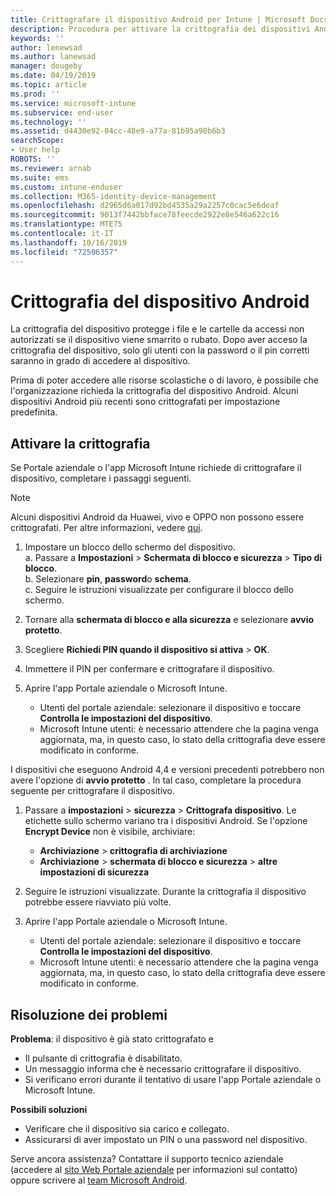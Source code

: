 ```yaml
---
title: Crittografare il dispositivo Android per Intune | Microsoft Docs
description: Procedura per attivare la crittografia dei dispositivi Android quando richiesto da Intune
keywords: ''
author: lenewsad
ms.author: lanewsad
manager: dougeby
ms.date: 04/19/2019
ms.topic: article
ms.prod: ''
ms.service: microsoft-intune
ms.subservice: end-user
ms.technology: ''
ms.assetid: d4430e92-04cc-48e9-a77a-81b95a90b6b3
searchScope:
- User help
ROBOTS: ''
ms.reviewer: arnab
ms.suite: ems
ms.custom: intune-enduser
ms.collection: M365-identity-device-management
ms.openlocfilehash: d2965d6a017d92bd4535a29a2257c0cac5e6deaf
ms.sourcegitcommit: 9013f7442bbface78feecde2922e8e546a622c16
ms.translationtype: MTE75
ms.contentlocale: it-IT
ms.lasthandoff: 10/16/2019
ms.locfileid: "72506357"
---
```

# <a name="encrypting-your-android-device"></a>Crittografia del dispositivo Android

La crittografia del dispositivo protegge i file e le cartelle da accessi non autorizzati se il dispositivo viene smarrito o rubato. Dopo aver acceso la crittografia del dispositivo, solo gli utenti con la password o il pin corretti saranno in grado di accedere al dispositivo. 

Prima di poter accedere alle risorse scolastiche o di lavoro, è possibile che l'organizzazione richieda la crittografia del dispositivo Android. Alcuni dispositivi Android più recenti sono crittografati per impostazione predefinita.  

## <a name="turn-on-encryption"></a>Attivare la crittografia

Se Portale aziendale o l'app Microsoft Intune richiede di crittografare il dispositivo, completare i passaggi seguenti. 

> [!Note]
> Alcuni dispositivi Android da Huawei, vivo e OPPO non possono essere crittografati. Per altre informazioni, vedere [qui](your-device-appears-encrypted-but-cp-says-otherwise-android.md).  

1. Impostare un blocco dello schermo del dispositivo.  
    a. Passare a **Impostazioni** > **Schermata di blocco e sicurezza** > **Tipo di blocco**.  
    b. Selezionare **pin**, **password**o **schema**.  
    c. Seguire le istruzioni visualizzate per configurare il blocco dello schermo.  

2. Tornare alla **schermata di blocco e alla sicurezza** e selezionare **avvio protetto**.
3. Scegliere **Richiedi PIN quando il dispositivo si attiva**  > **OK**.
4. Immettere il PIN per confermare e crittografare il dispositivo.
5. Aprire l'app Portale aziendale o Microsoft Intune.
    * Utenti del portale aziendale: selezionare il dispositivo e toccare **Controlla le impostazioni del dispositivo**. 
    * Microsoft Intune utenti: è necessario attendere che la pagina venga aggiornata, ma, in questo caso, lo stato della crittografia deve essere modificato in conforme.  

I dispositivi che eseguono Android 4,4 e versioni precedenti potrebbero non avere l'opzione di **avvio protetto** . In tal caso, completare la procedura seguente per crittografare il dispositivo.

1. Passare a **impostazioni**  > **sicurezza**  > **Crittografa dispositivo**. Le etichette sullo schermo variano tra i dispositivi Android. Se l'opzione **Encrypt Device** non è visibile, archiviare:
    * **Archiviazione**  > **crittografia di archiviazione**
    * **Archiviazione**  > **schermata di blocco e sicurezza**  > **altre impostazioni di sicurezza** 

2. Seguire le istruzioni visualizzate. Durante la crittografia il dispositivo potrebbe essere riavviato più volte.
3. Aprire l'app Portale aziendale o Microsoft Intune.
    * Utenti del portale aziendale: selezionare il dispositivo e toccare **Controlla le impostazioni del dispositivo**.  
    * Microsoft Intune utenti: è necessario attendere che la pagina venga aggiornata, ma, in questo caso, lo stato della crittografia deve essere modificato in conforme.

## <a name="troubleshoot"></a>Risoluzione dei problemi  
**Problema**: il dispositivo è già stato crittografato e

- Il pulsante di crittografia è disabilitato.
- Un messaggio informa che è necessario crittografare il dispositivo.
- Si verificano errori durante il tentativo di usare l'app Portale aziendale o Microsoft Intune.

**Possibili soluzioni**

- Verificare che il dispositivo sia carico e collegato.  
- Assicurarsi di aver impostato un PIN o una password nel dispositivo.  

Serve ancora assistenza? Contattare il supporto tecnico aziendale (accedere al [sito Web Portale aziendale](https://go.microsoft.com/fwlink/?linkid=2010980) per informazioni sul contatto) oppure scrivere al <a href="mailto:wintunedroidfbk@microsoft.com?subject=I'm having trouble with encryption on my Android device&body=Describe the issue you're experiencing here.">team Microsoft Android</a>.  
